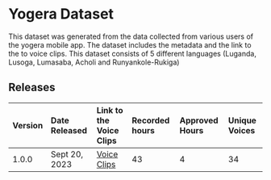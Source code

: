 # Yogera Dataset 
This dataset was generated from the data collected from various users of the yogera mobile app. The dataset includes the metadata and the link to the to voice clips.
This dataset consists of 5 different languages (Luganda, Lusoga, Lumasaba, Acholi and Runyankole-Rukiga)

## Releases

| Version             | Date Released  | Link to the Voice Clips   | Recorded hours | Approved Hours | Unique Voices  |
| :--------------- |:---------------|:---------------| :---------------| :---------------| :---------------|
| 1.0.0 | Sept 20, 2023 | [Voice Clips](https://storage.googleapis.com/yogera_voice_clips/version_1.0.0) | 43 | 4 | 34 |
